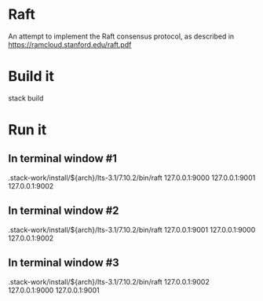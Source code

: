 # Raft

An attempt to implement the Raft consensus protocol,
as described in https://ramcloud.stanford.edu/raft.pdf

# Build it

  stack build

# Run it

## In terminal window #1

  .stack-work/install/${arch}/lts-3.1/7.10.2/bin/raft 127.0.0.1:9000 127.0.0.1:9001 127.0.0.1:9002

## In terminal window #2

  .stack-work/install/${arch}/lts-3.1/7.10.2/bin/raft 127.0.0.1:9001 127.0.0.1:9000 127.0.0.1:9002

## In terminal window #3

  .stack-work/install/${arch}/lts-3.1/7.10.2/bin/raft 127.0.0.1:9002 127.0.0.1:9000 127.0.0.1:9001
